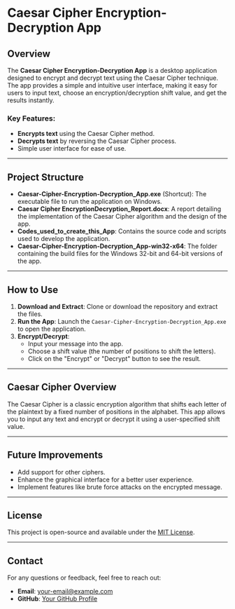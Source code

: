 # Caesar Cipher Encryption-Decryption App

## Overview
The **Caesar Cipher Encryption-Decryption App** is a desktop application designed to encrypt and decrypt text using the Caesar Cipher technique. The app provides a simple and intuitive user interface, making it easy for users to input text, choose an encryption/decryption shift value, and get the results instantly.

### Key Features:
- **Encrypts text** using the Caesar Cipher method.
- **Decrypts text** by reversing the Caesar Cipher process.
- Simple user interface for ease of use.

---

## Project Structure
- **Caesar-Cipher-Encryption-Decryption_App.exe** (Shortcut): The executable file to run the application on Windows.
- **Caesar Cipher EncryptionDecryption_Report.docx**: A report detailing the implementation of the Caesar Cipher algorithm and the design of the app.
- **Codes_used_to_create_this_App**: Contains the source code and scripts used to develop the application.
- **Caesar-Cipher-Encryption-Decryption_App-win32-x64**: The folder containing the build files for the Windows 32-bit and 64-bit versions of the app.

---

## How to Use
1. **Download and Extract**: Clone or download the repository and extract the files.
2. **Run the App**: Launch the `Caesar-Cipher-Encryption-Decryption_App.exe` to open the application.
3. **Encrypt/Decrypt**: 
   - Input your message into the app.
   - Choose a shift value (the number of positions to shift the letters).
   - Click on the "Encrypt" or "Decrypt" button to see the result.

---

## Caesar Cipher Overview
The Caesar Cipher is a classic encryption algorithm that shifts each letter of the plaintext by a fixed number of positions in the alphabet. This app allows you to input any text and encrypt or decrypt it using a user-specified shift value.

---

## Future Improvements
- Add support for other ciphers.
- Enhance the graphical interface for a better user experience.
- Implement features like brute force attacks on the encrypted message.

---

## License
This project is open-source and available under the [MIT License](LICENSE).

---

## Contact
For any questions or feedback, feel free to reach out:
- **Email**: [your-email@example.com](mailto:your-email@example.com)
- **GitHub**: [Your GitHub Profile](https://github.com/your-username)
